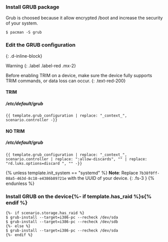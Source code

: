 ### Install GRUB package

Grub is choosed because it allow encrypted /boot and increase the security of your system.

```
$ pacman -S grub
```

### Edit the GRUB configuration
{: .d-inline-block}

Warning
{: .label .label-red .mx-2}

Before enabling TRIM on a device, make sure the device fully supports TRIM commands, or data loss can occur.
{: .text-red-200}

#### TRIM

##### /etc/default/grub
```
{{ template.grub_configuration | replace: "_context_", scenario.controller -}}
```

#### NO TRIM

##### /etc/default/grub
```
{{ template.grub_configuration | replace: "_context_", scenario.controller | replace: ":allow-discards", "" | replace: "rd.luks.options=discard ", "" -}}
```

{% unless template.init_system == "systemd" %}
**Note**: Replace `7b38f0ff-08a5-463d-8c18-e4386b89721e` with the UUID of your device.
{: .fs-3 }
{% endunless %}

### Install GRUB on the device{%- if template.has_raid %}s{% endif %}

```
{%- if scenario.storage.has_raid %}
$ grub-install --target=i386-pc --recheck /dev/sda
$ grub-install --target=i386-pc --recheck /dev/sdb
{%- else %}
$ grub-install --target=i386-pc --recheck /dev/sda
{%- endif %}
```
